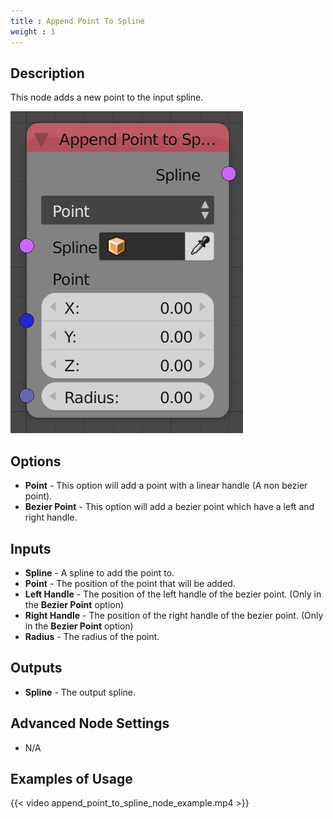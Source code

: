 ```yaml
---
title : Append Point To Spline
weight : 1
---
```


## Description

This node adds a new point to the input spline.

![image](append_point_to_spline_node.png)

## Options

- **Point** - This option will add a point with a linear handle (A non
    bezier point).
- **Bezier Point** - This option will add a bezier point which have a
    left and right handle.

## Inputs

- **Spline** - A spline to add the point to.
- **Point** - The position of the point that will be added.
- **Left Handle** - The position of the left handle of the bezier
    point. (Only in the **Bezier Point** option)
- **Right Handle** - The position of the right handle of the bezier
    point. (Only in the **Bezier Point** option)
- **Radius** - The radius of the point.

## Outputs

- **Spline** - The output spline.

## Advanced Node Settings

- N/A

## Examples of Usage

{{< video append_point_to_spline_node_example.mp4 >}}
